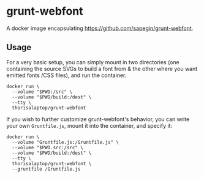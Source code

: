 # grunt-webfont

A docker image encapsulating https://github.com/sapegin/grunt-webfont.

## Usage

For a very basic setup, you can simply mount in two directories (one containing
the source SVGs to build a font from & the other where you want emitted fonts
/CSS files), and run the container.

```
docker run \
  --volume "$PWD:/src" \
  --volume "$PWD/build:/dest" \
  --tty \
  thorisalaptop/grunt-webfont
```

If you wish to further customize grunt-webfont's behavior, you can write your
own `Gruntfile.js`, mount it into the container, and specify it:

```
docker run \
  --volume "Gruntfile.js:/Gruntfile.js" \
  --volume "$PWD.src:/src" \
  --volume "$PWD/build:/dest" \
  --tty \
  thorisalaptop/grunt-webfont \
  --gruntfile /Gruntfile.js
```
